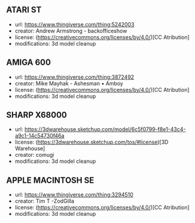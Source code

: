 
## ATARI ST

* url: https://www.thingiverse.com/thing:5242003
* creator: Andrew Armstrong - backofficeshow
* license: (https://creativecommons.org/licenses/by/4.0/)[CC Atribution]
* modifications: 3d model cleanup

## AMIGA 600

* url: https://www.thingiverse.com/thing:3872492
* creator: Mike Mayhak - Ashesman • Amboy
* license: (https://creativecommons.org/licenses/by/4.0/)[CC Atribution]
* modifications: 3d model cleanup

## SHARP X68000

* url: https://3dwarehouse.sketchup.com/model/6c5f0799-f8e1-43c4-a9c1-14c54730f46a
* license: (https://3dwarehouse.sketchup.com/tos/#license)[3D Warehouse]
* creator: comugi
* modifications: 3d model cleanup

## APPLE MACINTOSH SE

* url: https://www.thingiverse.com/thing:3294510
* creator: Tim T -ZodGilla
* license: (https://creativecommons.org/licenses/by/4.0/)[CC Atribution]
* modifications: 3d model cleanup

